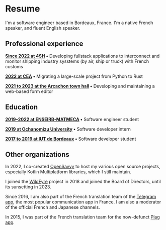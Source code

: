 # Resume

I'm a software engineer based in Bordeaux, France. I'm a native French speaker, and fluent English speaker.

## Professional experience

**[Since 2022 at 4SH](experience/4sh.md) •** Developing fullstack applications to interconnect and monitor shipping industry sysstems (by air, ship or truck) with French customs

**[2022 at CEA](experience/cea.md) •** Migrating a large-scale project from Python to Rust

**[2021 to 2023 at the Arcachon town hall](experience/arcachon.md) •** Developing and maintaining a web-based form editor

## Education

**[2019–2022 at ENSEIRB-MATMECA](experience/enseirb.md) •** Software engineer student

**[2019 at Ochanomizu University](experience/ochadai.md) •** Software developer intern

**[2017 to 2019 at IUT de Bordeaux](experience/iut.md) •** Software developer student

## Other organizations

In 2022, I co-created [OpenSavvy](experience/opensavvy.md) to host my various open source projects, especially Kotlin Multiplatform libraries, which I still maintain.

I joined the [WildFyre](experience/wildfyre.md) project in 2018 and joined the Board of Directors, until its sunsetting in 2023. 

Since 2016, I am also part of the French translation team of the [Telegram app](experience/telegram.md), the most popular communication app in France. I am also a moderator of the official French and Japanese channels.

In 2015, I was part of the French translation team for the now-defunct [Plag app](experience/plag.md).
